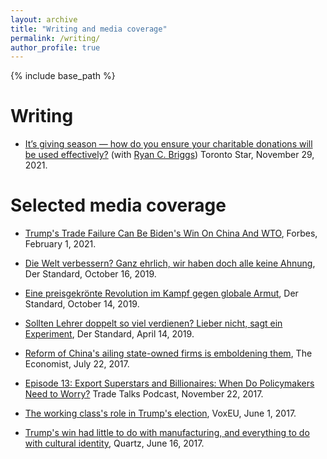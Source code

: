 ```yaml
---
layout: archive
title: "Writing and media coverage"
permalink: /writing/
author_profile: true
---
```


{% include base_path %}


Writing
======

* [It’s giving season — how do you ensure your charitable donations will be used effectively?](https://www.thestar.com/opinion/contributors/2021/11/29/its-giving-season-how-do-you-ensure-your-charitable-donations-will-be-used-effectively.html) (with [Ryan C. Briggs](https://www.ryancbriggs.net/)) Toronto Star, November 29, 2021.


Selected media coverage
======

* [Trump's Trade Failure Can Be Biden's Win On China And WTO](https://www.forbes.com/sites/christinemcdaniel/2021/02/01/trumps-trade-failure-can-be-bidens-win-on-china-and-wto/?sh=75edc0a94e4e), Forbes, February 1, 2021.

*	[Die Welt verbessern? Ganz ehrlich, wir haben doch alle keine Ahnung](https://www.derstandard.at/story/2000109917781/die-welt-verbessern-ganz-ehrlich-wir-haben-doch-alle-keine), Der Standard, October 16, 2019.

*	[Eine preisgekrönte Revolution im Kampf gegen globale Armut](https://www.derstandard.at/story/2000109866435/eine-preisgekroente-revolution-im-kampf-gegen-die-globale-armut), Der Standard, October 14, 2019.

* [Sollten Lehrer doppelt so viel verdienen? Lieber nicht, sagt ein Experiment](https://www.derstandard.at/story/2000101008169/sollten-lehrer-doppelt-so-viel-verdienen-ein-experiment-sagt-lieber), Der Standard, April 14, 2019.

* [Reform of China's ailing state-owned firms is emboldening them](https://www.economist.com/finance-and-economics/2017/07/22/reform-of-chinas-ailing-state-owned-firms-is-emboldening-them), The Economist, July 22, 2017.

* [Episode 13: Export Superstars and Billionaires: When Do Policymakers Need to Worry?](https://tradetalkspodcast.com/podcast/13-export-superstars-and-billionaires-when-do-policymakers-need-to-worry/) Trade Talks Podcast, November 22, 2017.

* [The working class's role in Trump's election](https://voxeu.org/article/working-class-s-role-trump-s-election), VoxEU, June 1, 2017.

* [Trump's win had little to do with manufacturing, and everything to do with cultural identity](https://qz.com/1001249/trumps-win-had-little-to-do-with-manufacturing-and-everything-to-do-with-cultural-identity/), Quartz, June 16, 2017.
